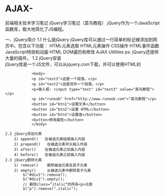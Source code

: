 # AJAX-
前端相关技术学习笔记
jQuery学习笔记（菜鸟教程）
	jQuery作为一个JavaScript函数库，极大地简化了JS编程。
	
一、jQuery简介
	1.1 什么是jQuery
		jQuery库可以通过一行简单的标记被添加到网页中。包含以下功能：
			HTML元素选取
			HTML元素操作
			CSS操作
			HTML事件函数
			JavaScript特效和动画
			HTML DOM遍历和修改
			AJAX
			Utilities
			ps: jQuery还提供大量的插件。
	1.2 jQuery安装	
		jQuery库是一个JS文件，可以从jquery.com下载，并可以使用HTML的<script>标签引用。
	1.3 jQuery语法
		通过jQuery，可以选取（查询，query）HTML原色，并对其执行“操作”（actions）。
		其语法是通过选取HTML元素，并对选取的元素执行某些操作。
		基础语法：
			$(selector).action() // 美元符号$定义jQuery  选择符selector“查询”和“查找”HTML元素  action执行对元素的操作。
			实例：
				$(this).hide() --- 隐藏当前元素
				$("p").hide() --- 隐藏所有 <p> 元素
				$("p.test").hide() --- 隐藏所有class="test"的<p>元素
				$("#test").hide() --- 隐藏所有id="test"的元素
			文档就绪事件：为了防止文档在完全加载（就绪）之前运行jQuery代码，即在DOM加载完成后才可以对DOM进行操作。
				方式一：  $(document).ready(function(){
								// jQuery代码
							});
				方式二：  $(function(){
								// jQuery代码
						  }
	1.4 jQuery选择器
		jQuery选择器允许您对HTML元素组成或单个元素进行操作。基于元素的id、类、类型、属性等“查找”HTML元素，其所有选择器都以美元符号开头：$()。
		1) 基于元素名称选取元素     $("p")
			ps: 用户点击按钮后，所有 <p> 元素都隐藏：
		    $(document).ready(function(){
				$("button").click(function(){
					$("p").hide();
				});
			});
			
		2) #id选择器通过HTML元素的id属性选取制定的元素    $("#test")
			ps: 当用户点击按钮后，有 id="test" 属性的元素将被隐藏：
			$(document).ready(function(){
				$("button").click(function(){
					$("#test").hide();
				});
			});
			
		3) 类选择器可以通过指定的class查找元素     $(".test")
			ps: 用户点击按钮后所有带有 class="test" 属性的元素都隐藏：
			$(document).ready(function(){
				$("button").click(function(){
					$(".test").hide();
				});
			});
		4) 更多实例
			语法						描述	
			$("*")					选取所有元素	
			$(this)					选取当前 HTML 元素	
			$("p.intro")				选取 class 为 intro 的 <p> 元素	
			$("p:first")				选取第一个 <p> 元素	
			$("ul li:first")			选取第一个 <ul> 元素的第一个 <li> 元素	
			$("ul li:first-child")		选取每个 <ul> 元素的第一个 <li> 元素	
			$("[href]")				选取带有 href 属性的元素	
			$("a[target='_blank']")	选取所有 target 属性值等于 "_blank" 的 <a> 元素	
			$("a[target!='_blank']")	选取所有 target 属性值不等于 "_blank" 的 <a> 元素	
			$(":button")				选取所有 type="button" 的 <input> 元素 和 <button> 元素	
			$("tr:even")				选取偶数位置的 <tr> 元素	
			$("tr:odd")				选取奇数位置的 <tr> 元素
	1.5 jQuery事件
		页面对不同访问者的响应叫做事件，事件处理程序指的是当HTML中发生某些事件时所调用的方法。如：在元素上
		移动鼠标、选取单选按钮以及点击元素。
			// 为元素<p>指定点击事件
			$("p").click();
			// 定义触发事件
			$("p").click(function(){
				// 触发后执行的代码
			});
		常用的jQuery事件方法：
			1) $(document).ready()    该方法允许我们在文档完全加载完后执行函数。
			2) click()     click() 方法是当按钮点击事件被触发时会调用一个函数。该函数在用户点击 HTML 元素时执行。
				$("p").click(function(){
					$(this).hide();
				});
			3) dblclick()    双击元素时触发该事件。
			4) mouseenter() &  mouseleave()    当鼠标穿过或离开元素时触发。
			5) mousedown()  &  mouseup()  当在元素上方按下或松开鼠标时触发。
			6) hover()    hover()方法用于模拟光标悬停事件。当鼠标移动到元素上时，会触发指定的第一个函数(mouseenter);当鼠标移出这个元素时，
				会触发指定的第二个函数(mouseleave)。
			7) focus()  &  blur()    当元素获得焦点时触发focus事件，失去焦点时触发blur事件。
				$(document).ready(function(){
					$("input").focus(function(){
						$(this).css("background-color","#cccccc");
					});
					$("input").blur(function(){
						$(this).css("background-color","#ffffff");
					});
				});
				
二、jQuery HTML
	2.1 jQuery捕获
		1) test()    设置或返回所选元素的文本内容
		2) html()    设置或返回所选元素的内容（包括HTML标记）
		3) val()     设置或返回表单字段的值
		4) attr()    获取属性值
			例子：
				<script>
				$(document).ready(function(){
				  $("#btn1").click(function(){
					$("#test1").text("Hello world!");
				  });
				  $("#btn2").click(function(){
					$("#test2").html("<b>Hello world!</b>");
				  });
				  $("#btn3").click(function(){
					$("#test3").val("RUNOOB");
				  });
				  $("button").click(function(){
					$("#runoob").attr("href","http://www.runoob.com/jquery");
				});
				</script>
				</head>

				<body>
				<p id="test1">这是一个段落。</p>
				<p id="test2">这是另外一个段落。</p>
				<p>输入框: <input type="text" id="test3" value="菜鸟教程"></p>
				<p id="runoob" href="http://www.runoob.com">"菜鸟教程"</p>
				<button id="btn1">设置文本</button>
				<button id="btn2">设置 HTML</button>
				<button id="btn3">设置值</button>
				<button>修改属性</button>
				</body>
			
	2.2 jQuery添加元素
		1) append()   在被选元素结尾插入内容
		2) prepend()   在被选元素开头插入内容
		3) after()    在被选元素之后插入内容
		4) before()   在被选元素之前插入内容
	2.3 jQuery删除元素
		1) remove()    删除被选元素及其子元素
		2) empty()     从被选元素中删除其子元素
			$("#div1").remove();
			$("#div1").empty();
			// 删除class=”italic“的所有<p>元素
			$("p").remove(".italic");
		
		
		
			
			
			
			
			
			
			
			
			
